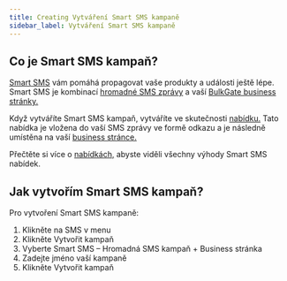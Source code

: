 ```yaml
---
title: Creating Vytváření Smart SMS kampaně
sidebar_label: Vytváření Smart SMS kampaně
---
```


## Co je Smart SMS kampaň?
[Smart SMS](https://www.bulkgate.com/cs/reseni/smart-sms/) vám pomáhá propagovat vaše produkty a události ještě lépe. Smart SMS je kombinací [hromadné SMS zprávy](https://www.bulkgate.com/cs/reseni/sms#hromadna-sms) a vaší [BulkGate business stránky.](#24)

Když vytváříte Smart SMS kampaň, vytváříte ve skutečnosti [nabídku.](https://www.bulkgate.com/cs/reseni/smart-sms#nabidky) Tato nabídka je vložena do vaší SMS zprávy ve formě odkazu a je následně umístěna na vaší [business stránce.](#24)

Přečtěte si více o [nabídkách,](offers.md#co-je-to-nabídka) abyste viděli všechny výhody Smart SMS nabídek.


## Jak vytvořím Smart SMS kampaň?
Pro vytvoření Smart SMS kampaně:
1.	Klikněte na SMS v menu
2.	Klikněte Vytvořit kampaň
3.	Vyberte Smart SMS – Hromadná SMS kampaň + Business stránka
4.	Zadejte jméno vaší kampaně
5.	Klikněte Vytvořit kampaň

